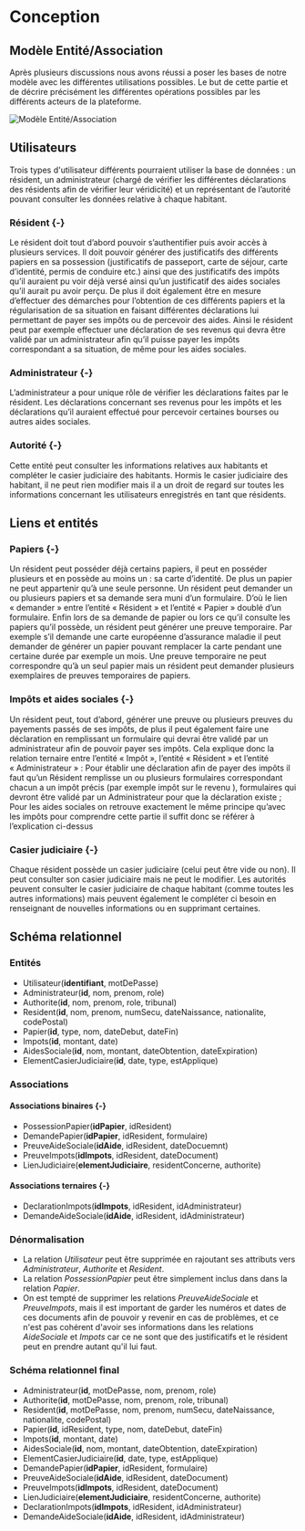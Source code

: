 # Conception

## Modèle Entité/Association

Après plusieurs discussions nous avons réussi a poser les bases de notre modèle avec les différentes utilisations possibles.
Le but de cette partie et de décrire précisément les différentes opérations possibles par les différents acteurs de la plateforme.

![Modèle Entité/Association](img/erd_admin.png)

## Utilisateurs

Trois types d'utilisateur différents pourraient utiliser la base de données : un résident, un administrateur (chargé de vérifier les différentes déclarations des résidents afin de vérifier leur véridicité) et un représentant de l’autorité pouvant consulter les données relative à chaque habitant.

### Résident {-}
Le résident doit tout d’abord pouvoir s’authentifier puis avoir accès à plusieurs services.
Il doit pouvoir générer des justificatifs des différents papiers en sa possession (justificatifs de passeport, carte de séjour, carte d’identité, permis de conduire etc.) ainsi que des justificatifs des impôts qu’il auraient pu voir déjà versé ainsi qu’un justificatif des aides sociales qu’il aurait pu avoir perçu.
De plus il doit également être en mesure d’effectuer des démarches pour l’obtention de ces différents papiers et la régularisation de sa situation en faisant différentes déclarations lui permettant de payer ses impôts ou de percevoir des aides.
Ainsi le résident peut par exemple effectuer une déclaration de ses revenus qui devra être validé par un administrateur afin qu’il puisse payer les impôts correspondant a sa situation, de même pour les aides sociales.

### Administrateur {-}
L’administrateur a pour unique rôle de vérifier les déclarations faites par le résident.
Les déclarations concernant ses revenus pour les impôts et les déclarations qu’il auraient effectué pour percevoir certaines bourses ou autres aides sociales.

### Autorité {-}
Cette entité peut consulter les informations relatives aux habitants et compléter le casier judiciaire des habitants.
Hormis le casier judiciaire des habitant, il ne peut rien modifier mais il a un droit de regard sur toutes les informations concernant les utilisateurs enregistrés en tant que résidents.

## Liens et entités

### Papiers {-}

Un résident peut posséder déjà certains papiers, il peut en posséder plusieurs et en possède au moins un : sa carte d’identité.
De plus un papier ne peut appartenir qu’à une seule personne.
Un résident peut demander un ou plusieurs papiers et sa demande sera muni d’un formulaire.
D’où le lien « demander » entre l’entité « Résident » et l’entité « Papier » doublé d’un formulaire. Enfin lors de sa demande de papier ou lors ce qu’il consulte les papiers qu’il possède, un résident peut générer une preuve temporaire. Par exemple s’il demande une carte européenne d’assurance maladie il peut demander de générer un papier pouvant remplacer la carte pendant une certaine durée par exemple un mois. Une preuve temporaire ne peut correspondre qu’à un seul papier mais un résident peut demander plusieurs exemplaires de preuves temporaires de papiers.

### Impôts et aides sociales {-}

Un résident peut, tout d’abord, générer une preuve ou plusieurs preuves du payements passés de ses impôts, de plus il peut également faire une déclaration en remplissant un formulaire qui devrai être validé par un administrateur afin de pouvoir payer ses impôts.
Cela explique donc la relation ternaire entre l’entité « Impôt », l’entité « Résident » et l’entité « Administrateur » : Pour établir une déclaration afin de payer des impôts il faut qu’un Résident remplisse un ou plusieurs formulaires correspondant chacun a un impôt précis (par exemple impôt sur le revenu ), formulaires qui devront être validé par un Administrateur pour que la déclaration existe ;
Pour les aides sociales on retrouve exactement le même principe qu’avec les impôts pour comprendre cette partie il suffit donc se référer à l’explication ci-dessus

### Casier judiciaire {-}

Chaque résident possède un casier judiciaire (celui peut être vide ou non).
Il peut consulter son casier judiciaire mais ne peut le modifier.
Les autorités peuvent consulter le casier judiciaire de chaque habitant (comme toutes les autres informations) mais peuvent également le compléter ci besoin en renseignant de nouvelles informations ou en supprimant certaines.

## Schéma relationnel

### Entités

- Utilisateur(**identifiant**, motDePasse)
- Administrateur(**id**, nom, prenom, role)
- Authorite(**id**, nom, prenom, role, tribunal)
- Resident(**id**, nom, prenom, numSecu, dateNaissance, nationalite, codePostal)
- Papier(**id**, type, nom, dateDebut, dateFin)
- Impots(**id**, montant, date)
- AidesSociale(**id**, nom, montant, dateObtention, dateExpiration)
- ElementCasierJudiciaire(**id**, date, type, estApplique)

### Associations

#### Associations binaires {-}

- PossessionPapier(**idPapier**, idResident)
- DemandePapier(**idPapier**, idResident, formulaire)
- PreuveAideSociale(**idAide**, idResident, dateDocuemnt)
- PreuveImpots(**idImpots**, idResident, dateDocument)
- LienJudiciaire(**elementJudiciaire**, residentConcerne, authorite)

#### Associations ternaires {-}

- DeclarationImpots(**idImpots**, idResident, idAdministrateur)
- DemandeAideSociale(**idAide**, idResident, idAdministrateur)

### Dénormalisation

- La relation *Utilisateur* peut être supprimée en rajoutant ses attributs vers *Administrateur*, *Authorite* et *Resident*.
- La relation *PossessionPapier* peut être simplement inclus dans dans la relation *Papier*.
- On est tempté de supprimer les relations *PreuveAideSociale* et *PreuveImpots*, mais il est important de garder les numéros et dates de ces documents afin de pouvoir y revenir en cas de problèmes, et ce n'est pas cohérent d'avoir ses informations dans les relations *AideSociale* et *Impots* car ce ne sont que des justificatifs et le résident peut en prendre autant qu'il lui faut.

### Schéma relationnel final

- Administrateur(**id**, motDePasse, nom, prenom, role)
- Authorite(**id**, motDePasse, nom, prenom, role, tribunal)
- Resident(**id**, motDePasse, nom, prenom, numSecu, dateNaissance, nationalite, codePostal)
- Papier(**id**, idResident, type, nom, dateDebut, dateFin)
- Impots(**id**, montant, date)
- AidesSociale(**id**, nom, montant, dateObtention, dateExpiration)
- ElementCasierJudiciaire(**id**, date, type, estApplique)
- DemandePapier(**idPapier**, idResident, formulaire)
- PreuveAideSociale(**idAide**, idResident, dateDocument)
- PreuveImpots(**idImpots**, idResident, dateDocument)
- LienJudiciaire(**elementJudiciaire**, residentConcerne, authorite)
- DeclarationImpots(**idImpots**, idResident, idAdministrateur)
- DemandeAideSociale(**idAide**, idResident, idAdministrateur)